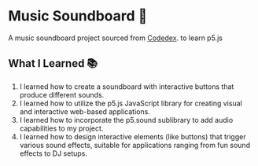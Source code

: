 # Music Soundboard 🥁

A music soundboard project sourced from [Codedex](https://www.codedex.io/projects/build-an-interactive-soundboard-with-p5js). to learn p5.js

## What I Learned 📚

1.  I learned how to create a soundboard with interactive buttons that produce different sounds.
2.  I learned how to utilize the p5.js JavaScript library for creating visual and interactive web-based applications.
3.  I learned how to incorporate the p5.sound sublibrary to add audio capabilities to my project.
4.  I learned how to design interactive elements (like buttons) that trigger various sound effects, suitable for applications ranging from fun sound effects to DJ setups.
